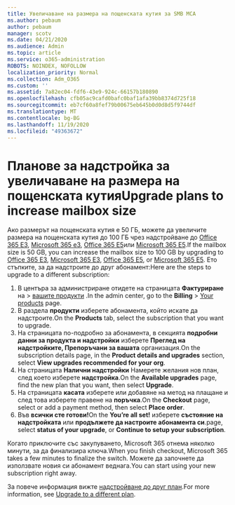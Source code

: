 ```yaml
---
title: Увеличаване на размера на пощенската кутия за SMB МСА
ms.author: pebaum
author: pebaum
manager: scotv
ms.date: 04/21/2020
ms.audience: Admin
ms.topic: article
ms.service: o365-administration
ROBOTS: NOINDEX, NOFOLLOW
localization_priority: Normal
ms.collection: Adm_O365
ms.custom: ''
ms.assetid: 7a82ec04-fdf6-43e9-924c-66157b180890
ms.openlocfilehash: cfb05ac9cafd0bafc0baf1afa39bb8374d725f18
ms.sourcegitcommit: eb7cf60a8fef79b00675eb645b0d0d8d5f9744df
ms.translationtype: MT
ms.contentlocale: bg-BG
ms.lasthandoff: 11/19/2020
ms.locfileid: "49363672"
---
```

# <a name="upgrade-plans-to-increase-mailbox-size"></a><span data-ttu-id="934ba-102">Планове за надстройка за увеличаване на размера на пощенската кутия</span><span class="sxs-lookup"><span data-stu-id="934ba-102">Upgrade plans to increase mailbox size</span></span>

<span data-ttu-id="934ba-103">Ако размерът на пощенската кутия е 50 ГБ, можете да увеличите размера на пощенската кутия до 100 ГБ чрез надстройване до [Office 365 E3](https://www.microsoft.com/microsoft-365/enterprise/office-365-e3?rtc=1&activetab=pivot:overviewtab), [Microsoft 365 e3](https://www.microsoft.com/microsoft-365/enterprise/e3?activetab=pivot%3aoverviewtab), [Office 365 E5](https://www.microsoft.com/microsoft-365/enterprise/office-365-e5?rtc=1&activetab=pivot%3aoverviewtab)или [Microsoft 365 E5](https://www.microsoft.com/microsoft-365/enterprise/e5?activetab=pivot%3aoverviewtab).</span><span class="sxs-lookup"><span data-stu-id="934ba-103">If the mailbox size is 50 GB, you can increase the mailbox size to 100 GB by upgrading to [Office 365 E3](https://www.microsoft.com/microsoft-365/enterprise/office-365-e3?rtc=1&activetab=pivot:overviewtab), [Microsoft 365 E3](https://www.microsoft.com/microsoft-365/enterprise/e3?activetab=pivot%3aoverviewtab), [Office 365 E5](https://www.microsoft.com/microsoft-365/enterprise/office-365-e5?rtc=1&activetab=pivot%3aoverviewtab), or [Microsoft 365 E5](https://www.microsoft.com/microsoft-365/enterprise/e5?activetab=pivot%3aoverviewtab).</span></span> <span data-ttu-id="934ba-104">Ето стъпките, за да надстроите до друг абонамент:</span><span class="sxs-lookup"><span data-stu-id="934ba-104">Here are the steps to upgrade to a different subscription:</span></span>
  
1. <span data-ttu-id="934ba-105">В центъра за администриране отидете на страницата **Фактуриране** на  >  [вашите продукти](https://go.microsoft.com/fwlink/p/?linkid=842054) .</span><span class="sxs-lookup"><span data-stu-id="934ba-105">In the admin center, go to the **Billing** > [Your products](https://go.microsoft.com/fwlink/p/?linkid=842054) page.</span></span>
2. <span data-ttu-id="934ba-106">В раздела **продукти** изберете абонамента, който искате да надстроите.</span><span class="sxs-lookup"><span data-stu-id="934ba-106">On the **Products** tab, select the subscription that you want to upgrade.</span></span>
3. <span data-ttu-id="934ba-107">На страницата по-подробно за абонамента, в секцията **подробни данни за продукта и надстройки** изберете **Преглед на надстройките, Препоръчани за вашата** организация.</span><span class="sxs-lookup"><span data-stu-id="934ba-107">On the subscription details page, in the **Product details and upgrades** section, select **View upgrades recommended for your org**.</span></span>
4. <span data-ttu-id="934ba-108">На страницата **Налични надстройки** Намерете желания нов план, след което изберете **надстройка**.</span><span class="sxs-lookup"><span data-stu-id="934ba-108">On the **Available upgrades** page, find the new plan that you want, then select **Upgrade**.</span></span>
5. <span data-ttu-id="934ba-109">На страницата **касата** изберете или добавяне на метод на плащане и след това изберете правене на **поръчка**.</span><span class="sxs-lookup"><span data-stu-id="934ba-109">On the **Checkout** page, select or add a payment method, then select **Place order**.</span></span>
6. <span data-ttu-id="934ba-110">Във **всички сте готови!**</span><span class="sxs-lookup"><span data-stu-id="934ba-110">On the **You’re all set!**</span></span> <span data-ttu-id="934ba-111">изберете **състояние на надстройката** или **продължете да настроите абонамента си**.</span><span class="sxs-lookup"><span data-stu-id="934ba-111">page, select **status of your upgrade**, or **Continue to setup your subscription**.</span></span>

<span data-ttu-id="934ba-112">Когато приключите със закупуването, Microsoft 365 отнема няколко минути, за да финализира ключа.</span><span class="sxs-lookup"><span data-stu-id="934ba-112">When you finish checkout, Microsoft 365 takes a few minutes to finalize the switch.</span></span> <span data-ttu-id="934ba-113">Можете да започнете да използвате новия си абонамент веднага.</span><span class="sxs-lookup"><span data-stu-id="934ba-113">You can start using your new subscription right away.</span></span>

<span data-ttu-id="934ba-114">За повече информация вижте [надстройване до друг план](https://docs.microsoft.com/microsoft-365/commerce/subscriptions/upgrade-to-different-plan).</span><span class="sxs-lookup"><span data-stu-id="934ba-114">For more information, see [Upgrade to a different plan](https://docs.microsoft.com/microsoft-365/commerce/subscriptions/upgrade-to-different-plan).</span></span>